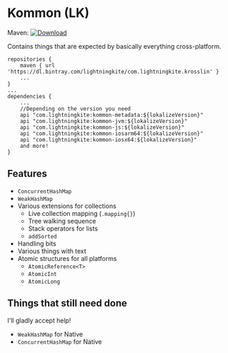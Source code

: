 # Kommon (LK)

 Maven: [ ![Download](https://api.bintray.com/packages/lightningkite/com.lightningkite.krosslin/kommon/images/download.svg) ](https://bintray.com/lightningkite/com.lightningkite.krosslin/kommon/_latestVersion) 

Contains things that are expected by basically everything cross-platform.

```
repositories {
    maven { url 'https://dl.bintray.com/lightningkite/com.lightningkite.krosslin' }
    ...
}
...
dependencies {
    ...
    //Depending on the version you need
    api "com.lightningkite:kommon-metadata:${lokalizeVersion}"
    api "com.lightningkite:kommon-jvm:${lokalizeVersion}"
    api "com.lightningkite:kommon-js:${lokalizeVersion}"
    api "com.lightningkite:kommon-iosarm64:${lokalizeVersion}"
    api "com.lightningkite:kommon-iosx64:${lokalizeVersion}"
    and more!
}
```

## Features

- `ConcurrentHashMap`
- `WeakHashMap`
- Various extensions for collections
    - Live collection mapping (`.mapping{}`)
    - Tree walking sequence
    - Stack operators for lists
    - `addSorted`
- Handling bits
- Various things with text
- Atomic structures for all platforms
    - `AtomicReference<T>`
    - `AtomicInt`
    - `AtomicLong`

## Things that still need done

I'll gladly accept help!

- `WeakHashMap` for Native
- `ConcurrentHashMap` for Native
